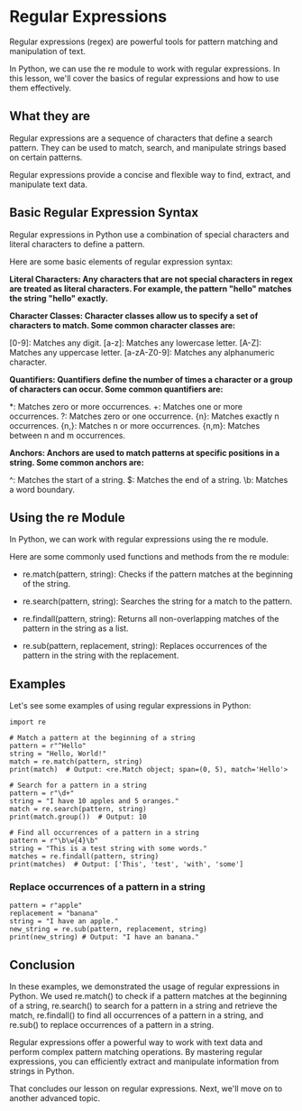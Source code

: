 # Regular Expressions

Regular expressions (regex) are powerful tools for pattern matching and manipulation of text. 

In Python, we can use the re module to work with regular expressions. In this lesson, we'll cover the basics of regular expressions and how to use them effectively.

## What they are

Regular expressions are a sequence of characters that define a search pattern. They can be used to match, search, and manipulate strings based on certain patterns. 

Regular expressions provide a concise and flexible way to find, extract, and manipulate text data.

## Basic Regular Expression Syntax

Regular expressions in Python use a combination of special characters and literal characters to define a pattern. 

Here are some basic elements of regular expression syntax:

**Literal Characters: Any characters that are not special characters in regex are treated as literal characters. For example, the pattern "hello" matches the string "hello" exactly.**

**Character Classes: Character classes allow us to specify a set of characters to match. Some common character classes are:**

[0-9]: Matches any digit.
[a-z]: Matches any lowercase letter.
[A-Z]: Matches any uppercase letter.
[a-zA-Z0-9]: Matches any alphanumeric character.

**Quantifiers: Quantifiers define the number of times a character or a group of characters can occur. Some common quantifiers are:**

*: Matches zero or more occurrences.
+: Matches one or more occurrences.
?: Matches zero or one occurrence.
{n}: Matches exactly n occurrences.
{n,}: Matches n or more occurrences.
{n,m}: Matches between n and m occurrences.


**Anchors: Anchors are used to match patterns at specific positions in a string. Some common anchors are:**

^: Matches the start of a string.
$: Matches the end of a string.
\b: Matches a word boundary.

## Using the re Module

In Python, we can work with regular expressions using the re module. 

Here are some commonly used functions and methods from the re module:

- re.match(pattern, string): Checks if the pattern matches at the beginning of the string.

- re.search(pattern, string): Searches the string for a match to the pattern.

- re.findall(pattern, string): Returns all non-overlapping matches of the pattern in the string as a list.

- re.sub(pattern, replacement, string): Replaces occurrences of the pattern in the string with the replacement.

## Examples

Let's see some examples of using regular expressions in Python:

```
import re

# Match a pattern at the beginning of a string
pattern = r"^Hello"
string = "Hello, World!"
match = re.match(pattern, string)
print(match)  # Output: <re.Match object; span=(0, 5), match='Hello'>

# Search for a pattern in a string
pattern = r"\d+"
string = "I have 10 apples and 5 oranges."
match = re.search(pattern, string)
print(match.group())  # Output: 10

# Find all occurrences of a pattern in a string
pattern = r"\b\w{4}\b"
string = "This is a test string with some words."
matches = re.findall(pattern, string)
print(matches)  # Output: ['This', 'test', 'with', 'some']
```

### Replace occurrences of a pattern in a string

```
pattern = r"apple"
replacement = "banana"
string = "I have an apple."
new_string = re.sub(pattern, replacement, string)
print(new_string) # Output: "I have an banana."
```

## Conclusion

In these examples, we demonstrated the usage of regular expressions in Python. We used re.match() to check if a pattern matches at the beginning of a string, re.search() to search for a pattern in a string and retrieve the match, re.findall() to find all occurrences of a pattern in a string, and re.sub() to replace occurrences of a pattern in a string.

Regular expressions offer a powerful way to work with text data and perform complex pattern matching operations. By mastering regular expressions, you can efficiently extract and manipulate information from strings in Python.

That concludes our lesson on regular expressions. Next, we'll move on to another advanced topic.
